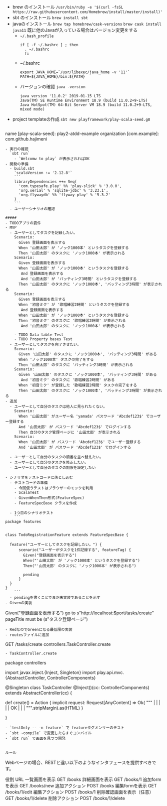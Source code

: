 - brew のインストール
  `/usr/bin/ruby -e '$(curl -fsSL https://raw.githubusercontent.com/Homebrew/install/master/install)'`
- sbt のインストール
  `brew install sbt`
- javaのインストール
  `brew tap homebrew/cask-versions`
  `brew cask install java11`
  既に他のJavaが入っている場合はバージョン変更をする
  - `~/.bash_profile`
    ```
    if [ -f ~/.bashrc ] ; then
      . ~/.bashrc
      fi
    ```
  - ~/.bashrc
    ```
    export JAVA_HOME=`/usr/libexec/java_home -v '11'`
    PATH=${JAVA_HOME}/bin:${PATH}
    ```
  - バージョンの確認
    `java -version`
    ```
    java version '11.0.2' 2019-01-15 LTS
    Java(TM) SE Runtime Environment 18.9 (build 11.0.2+9-LTS)
    Java HotSpot(TM) 64-Bit Server VM 18.9 (build 11.0.2+9-LTS, mixed mode)
    ```
- project templateの作成
  `sbt new playframework/play-scala-seed.g8`
  ```
name [play-scala-seed]: play2-atdd-example
organization [com.example]: com.github.hajimeni
```
- 実行の確認　
  `sbt run`
    - `Welcomw to play` が表示されればOK
- 開発の準備
  - build.sbt
    `scalaVersion := '2.12.8'`
    ```
    libraryDependencies ++= Seq(
      'com.typesafe.play' %% 'play-slick' % '3.0.0',
      'org.xerial' % 'sqlite-jdbc' % '3.23.1',
      'org.flywaydb' %% 'flyway-play' % '5.3.2'
    )
    ```
  - ユーザーシナリオの確認

#####
- TODOアプリの要件
- MVP
  - ユーザーとしてタスクを記録したい。
    Scenario:
      Given 登録画面を表示する
      When '山田太郎' が 'ノック1000本' というタスクを登録する
      Then '山田太郎' のタスクに 'ノック1000本' が表示される
    Scenario:
      Given 登録画面を表示する
      When '山田太郎' が 'ノック1000本' というタスクを登録する
       And 登録画面を表示する
       And '山田太郎' が 'バッティング3時間' というタスクを登録する
      Then '山田太郎' のタスクに 'ノック1000本', 'バッティング3時間' が表示される
    Scenario:
      Given 登録画面を表示する
      When '初音ミク' が '歌唱練習2時間' というタスクを登録する
       And 登録画面を表示する
      When '山田太郎' が 'ノック1000本' というタスクを登録する
      Then '初音ミク' のタスクに '歌唱練習2時間' が表示される
       And '山田太郎' のタスクに 'ノック1000本' が表示される

    - TODO Data table Test
    - TODO Property bases Test
  - ユーザーとしてタスクを完了させたい。
    Scenario:
      Given '山田太郎' のタスクに 'ノック1000本', 'バッティング3時間' がある
      When 'ノック1000本' タスクの完了をする
      Then '山田太郎' のタスクに 'バッティング3時間' が表示される
    Scenario:
      Given '山田太郎' のタスクに 'ノック1000本', 'バッティング3時間' がある
       And '初音ミク' のタスクに '歌唱練習2時間' がある
      When '初音ミク' が登録した '歌唱練習2時間' タスクの完了をする
      Then '山田太郎' のタスクに 'ノック1000本', 'バッティング3時間' が表示される
- 追加
  - ユーザーとして自分のタスクは他人に見られたくない。
    Scenario:
      When '山田太郎' がユーザー名 'yamada' パスワード 'Abcdef123$' でユーザー登録する
      And '山田太郎' が パスワード 'Abcdef123$' でログインする
      Then 自分のタスク管理ページに '山田太郎' が表示される
    Scenario:
      When '山田太郎' が パスワード 'Abcdef123$' でユーザー登録する
      And '山田太郎' が パスワード 'Abcdef123$' でログインする

  - ユーザーとして自分のタスクの順番を並べ替えたい。
  - ユーザーとして自分のタスクを修正したい。
  - ユーザーとして自分のタスクの期限を設定したい

- シナリオをテストコードに落とし込む
  - テストコードの準備
    - 今回使うテストはブラウザーのモックを利用
    - ScalaTest
    - GivenWhenThen形式(FeatureSpec)
    - FeatureSpecBase クラスを作成

  - 1つ目のシナリオテスト
    ```
package features


class TodoRegistrationFeature extends FeatureSpecBase {

  feature("ユーザーとしてタスクを記録したい。") {
      scenario("ユーザーがタスクを1件記録する", featureTag) {
        Given("登録画面を表示する")
        When("'山田太郎' が 'ノック1000本' というタスクを登録する")
        Then("'山田太郎' のタスクに 'ノック1000本' が表示される")

        pending
      }
  }
}
    ```
  - pendingを書くことでまだ未実装であることを示す
- Givenの実装
  ```
  Given("登録画面を表示する")
  go to s"http://localhost:$port/tasks/create"
  pageTitle must be (s"タスク登録ページ")
  ```
- RedなのでGreenになる最低限の実装
  - routesファイルに追加
  ```
  GET     /tasks/create               controllers.TaskController.create
  ```
  - TaskController.create
  ```
  package controllers

import javax.inject.{Inject, Singleton}
import play.api.mvc.{AbstractController, ControllerComponents}

@Singleton
class TaskController @Inject()(cc: ControllerComponents) extends AbstractController(cc) {

  def create() = Action { implicit request: Request[AnyContent] =>
    Ok(
      """
        |<html>
        | <head>
        |   <title>タスク登録ページ</title>
        |   <body>
        |     OK
        |   </body>
        | </head>
        |</html>
      """.stripMargin).as(HTML)
  }

}
  ```
- `testOnly -- -n feature` で featureタグオンリーのテスト
- `sbt ~compile` で変更したらすぐコンパイル
- `sbt run` で画面を見つつ開発


ルール
```
Webページの場合、RESTと違い以下のようなインタフェースを提供すべきです。

役割	URL
一覧画面を表示	GET /books
詳細画面を表示	GET /books/1
追加formを表示	GET /books/new
追加アクション	POST /books
編集formを表示	GET /books/1/edit
編集アクション	POST /books/1
削除確認画面を表示（任意）	GET /books/1/delete
削除アクション	POST /books/1/delete
```
